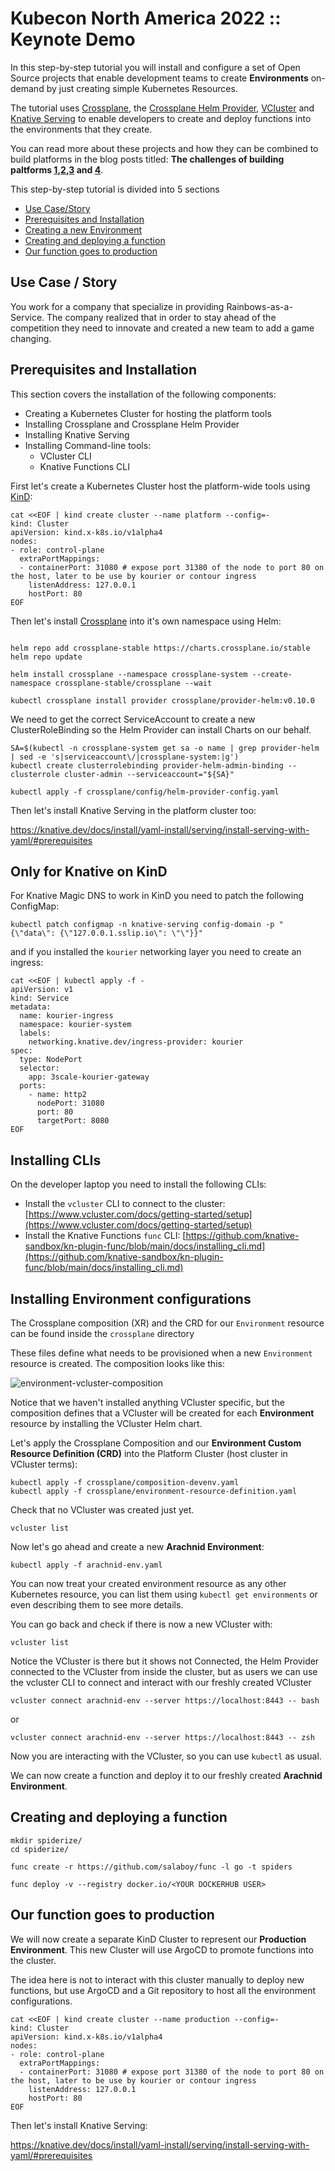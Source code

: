 # Kubecon North America 2022 :: Keynote Demo

In this step-by-step tutorial you will install and configure a set of Open Source projects that enable development teams to create **Environments** on-demand by just creating simple Kubernetes Resources. 

The tutorial uses [Crossplane](), the [Crossplane Helm Provider](), [VCluster]() and [Knative Serving]() to enable developers to create and deploy functions into the environments that they create.

You can read more about these projects and how they can be combined to build platforms in the  blog posts titled: **The challenges of building paltforms [1](),[2](),[3]() and [4]()**.

This step-by-step tutorial is divided into 5 sections
- [Use Case/Story]()
- [Prerequisites and Installation]()
- [Creating a new Environment]()
- [Creating and deploying a function]()
- [Our function goes to production]()

## Use Case / Story

You work for a company that specialize in providing Rainbows-as-a-Service. The company realized that in order to stay ahead of the competition they need to innovate and created a new team to add a game changing.

## Prerequisites and Installation 

This section covers the installation of the following components:

- Creating a Kubernetes Cluster for hosting the platform tools
- Installing Crossplane and Crossplane Helm Provider
- Installing Knative Serving
- Installing Command-line tools: 
    - VCluster CLI
    - Knative Functions CLI

First let's create a Kubernetes Cluster host the platform-wide tools using [KinD]():

```
cat <<EOF | kind create cluster --name platform --config=-
kind: Cluster
apiVersion: kind.x-k8s.io/v1alpha4
nodes:
- role: control-plane
  extraPortMappings:
  - containerPort: 31080 # expose port 31380 of the node to port 80 on the host, later to be use by kourier or contour ingress
    listenAddress: 127.0.0.1
    hostPort: 80
EOF
```


Then let's install [Crossplane]() into it's own namespace using Helm: 


```

helm repo add crossplane-stable https://charts.crossplane.io/stable
helm repo update

helm install crossplane --namespace crossplane-system --create-namespace crossplane-stable/crossplane --wait
```

```
kubectl crossplane install provider crossplane/provider-helm:v0.10.0
```

We need to get the correct ServiceAccount to create a new ClusterRoleBinding so the Helm Provider can install Charts on our behalf. 

```
SA=$(kubectl -n crossplane-system get sa -o name | grep provider-helm | sed -e 's|serviceaccount\/|crossplane-system:|g')
kubectl create clusterrolebinding provider-helm-admin-binding --clusterrole cluster-admin --serviceaccount="${SA}"
```

```
kubectl apply -f crossplane/config/helm-provider-config.yaml
```

Then let's install Knative Serving in the platform cluster too: 

https://knative.dev/docs/install/yaml-install/serving/install-serving-with-yaml/#prerequisites


## Only for Knative on KinD
For Knative Magic DNS to work in KinD you need to patch the following ConfigMap:

```
kubectl patch configmap -n knative-serving config-domain -p "{\"data\": {\"127.0.0.1.sslip.io\": \"\"}}"
```

and if you installed the `kourier` networking layer you need to create an ingress:

```
cat <<EOF | kubectl apply -f -
apiVersion: v1
kind: Service
metadata:
  name: kourier-ingress
  namespace: kourier-system
  labels:
    networking.knative.dev/ingress-provider: kourier
spec:
  type: NodePort
  selector:
    app: 3scale-kourier-gateway
  ports:
    - name: http2
      nodePort: 31080
      port: 80
      targetPort: 8080
EOF
```

## Installing CLIs

On the developer laptop you need to install the following CLIs:

- Install the `vcluster` CLI to connect to the cluster: [https://www.vcluster.com/docs/getting-started/setup](https://www.vcluster.com/docs/getting-started/setup)
- Install the Knative Functions `func` CLI: [https://github.com/knative-sandbox/kn-plugin-func/blob/main/docs/installing_cli.md](https://github.com/knative-sandbox/kn-plugin-func/blob/main/docs/installing_cli.md)


## Installing Environment configurations

The Crossplane composition (XR) and the CRD for our `Environment` resource can be found inside the `crossplane` directory

These files define what needs to be provisioned when a new `Environment` resource is created.
The composition looks like this: 

![environment-vcluster-composition](environment-vcluster-composition.png)

Notice that we haven't installed anything VCluster specific, but the composition defines that a VCluster will be created for each **Environment** resource by installing the VCluster Helm chart. 


Let's apply the Crossplane Composition and our **Environment Custom Resource Definition (CRD)** into the Platform Cluster (host cluster in VCluster terms):
```
kubectl apply -f crossplane/composition-devenv.yaml
kubectl apply -f crossplane/environment-resource-definition.yaml
```

Check that no VCluster was created just yet.

```
vcluster list
```

Now let's go ahead and create a new **Arachnid Environment**:

```
kubectl apply -f arachnid-env.yaml
```

You can now treat your created environment resource as any other Kubernetes resource, you can list them using `kubectl get environments` or even describing them to see more details. 



You can go back and check if there is now a new VCluster with:

```
vcluster list 
```

Notice the VCluster is there but it shows not Connected, the Helm Provider connected to the VCluster from inside the cluster, but as users we can use the vcluster CLI to connect and interact with our freshly created VCluster 


```
vcluster connect arachnid-env --server https://localhost:8443 -- bash
```
or

```
vcluster connect arachnid-env --server https://localhost:8443 -- zsh
```


Now you are interacting with the VCluster, so you can use `kubectl` as usual. 


We can now create a function and deploy it to our freshly created **Arachnid Environment**.


## Creating and deploying a function

```
mkdir spiderize/
cd spiderize/

func create -r https://github.com/salaboy/func -l go -t spiders

func deploy -v --registry docker.io/<YOUR DOCKERHUB USER>

```

## Our function goes to production

We will now create a separate KinD Cluster to represent our **Production Environment**. This new Cluster will use ArgoCD to promote functions into the cluster. 

The idea here is not to interact with this cluster manually to deploy new functions, but use ArgoCD and a Git repository to host all the environment configurations. 

```
cat <<EOF | kind create cluster --name production --config=-
kind: Cluster
apiVersion: kind.x-k8s.io/v1alpha4
nodes:
- role: control-plane
  extraPortMappings:
  - containerPort: 31080 # expose port 31380 of the node to port 80 on the host, later to be use by kourier or contour ingress
    listenAddress: 127.0.0.1
    hostPort: 80
EOF

```

Then let's install Knative Serving: 

https://knative.dev/docs/install/yaml-install/serving/install-serving-with-yaml/#prerequisites

